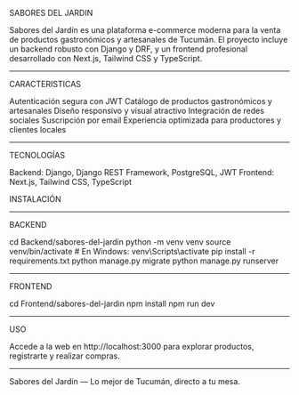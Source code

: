 SABORES DEL JARDIN

Sabores del Jardín es una plataforma e-commerce moderna para la venta de productos gastronómicos y artesanales de Tucumán. El proyecto incluye un backend robusto con Django y DRF, y un frontend profesional desarrollado con Next.js, Tailwind CSS y TypeScript.

-----------------------------------------------

CARACTERISTICAS

Autenticación segura con JWT
Catálogo de productos gastronómicos y artesanales
Diseño responsivo y visual atractivo
Integración de redes sociales
Suscripción por email
Experiencia optimizada para productores y clientes locales

-------------------------------------------------

TECNOLOGÍAS

Backend: Django, Django REST Framework, PostgreSQL, JWT
Frontend: Next.js, Tailwind CSS, TypeScript

INSTALACIÓN

------------------------------------------------

BACKEND

cd Backend/sabores-del-jardin
python -m venv venv
source venv/bin/activate  # En Windows: venv\\Scripts\\activate
pip install -r requirements.txt
python manage.py migrate
python manage.py runserver

---------------------------------------------

FRONTEND

cd Frontend/sabores-del-jardin
npm install
npm run dev

-------------------------------------------

USO

Accede a la web en http://localhost:3000 para explorar productos, registrarte y realizar compras.

-------------------------------------------

Sabores del Jardín — Lo mejor de Tucumán, directo a tu mesa.
